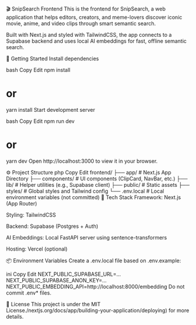 🎬 SnipSearch Frontend
This is the frontend for SnipSearch, a web application that helps editors, creators, and meme-lovers discover iconic movie, anime, and video clips through smart semantic search.

Built with Next.js and styled with TailwindCSS, the app connects to a Supabase backend and uses local AI embeddings for fast, offline semantic search.

🚀 Getting Started
Install dependencies

bash
Copy
Edit
npm install
# or
yarn install
Start development server

bash
Copy
Edit
npm run dev
# or
yarn dev
Open http://localhost:3000 to view it in your browser.

⚙️ Project Structure
php
Copy
Edit
frontend/
├── app/               # Next.js App Directory
├── components/        # UI components (ClipCard, NavBar, etc.)
├── lib/               # Helper utilities (e.g., Supabase client)
├── public/            # Static assets
├── styles/            # Global styles and Tailwind config
└── .env.local         # Local environment variables (not committed)
🧠 Tech Stack
Framework: Next.js (App Router)

Styling: TailwindCSS

Backend: Supabase (Postgres + Auth)

AI Embeddings: Local FastAPI server using sentence-transformers

Hosting: Vercel (optional)

📦 Environment Variables
Create a .env.local file based on .env.example:

ini
Copy
Edit
NEXT_PUBLIC_SUPABASE_URL=...
NEXT_PUBLIC_SUPABASE_ANON_KEY=...
NEXT_PUBLIC_EMBEDDING_API=http://localhost:8000/embedding
Do not commit .env* files.

📄 License
This project is under the MIT License./nextjs.org/docs/app/building-your-application/deploying) for more details.
